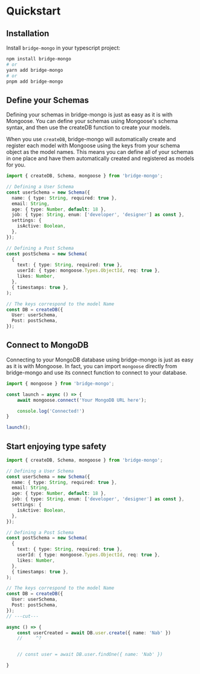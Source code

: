 # Quickstart

## Installation

Install `bridge-mongo` in your typescript project:

```bash title='terminal'
npm install bridge-mongo
# or
yarn add bridge-mongo
# or
pnpm add bridge-mongo
```

## Define your Schemas

Defining your schemas in bridge-mongo is just as easy as it is with Mongoose. You can define your schemas using Mongoose's schema syntax, and then use the createDB function to create your models.

When you use `createDB`, bridge-mongo will automatically create and register each model with Mongoose using the keys from your schema object as the model names. This means you can define all of your schemas in one place and have them automatically created and registered as models for you.

```ts twoslash title='index.ts'
import { createDB, Schema, mongoose } from 'bridge-mongo';

// Defining a User Schema
const userSchema = new Schema({
  name: { type: String, required: true },
  email: String,
  age: { type: Number, default: 18 },
  job: { type: String, enum: ['developer', 'designer'] as const },
  settings: {
    isActive: Boolean,
  },
});

// Defining a Post Schema
const postSchema = new Schema(
  {
    text: { type: String, required: true },
    userId: { type: mongoose.Types.ObjectId, req: true },
    likes: Number,
  },
  { timestamps: true },
);

// The keys correspond to the model Name
const DB = createDB({
  User: userSchema,
  Post: postSchema,
});
```

## Connect to MongoDB

Connecting to your MongoDB database using bridge-mongo is just as easy as it is with Mongoose. In fact, you can import `mongoose` directly from bridge-mongo and use its connect function to connect to your database.

```ts twoslash title='index.ts'
import { mongoose } from 'bridge-mongo';

const launch = async () => {
    await mongoose.connect('Your MongoDB URL here');

    console.log('Connected!')
}

launch();
```


## Start enjoying type safety

```ts twoslash title='index.ts'
import { createDB, Schema, mongoose } from 'bridge-mongo';

// Defining a User Schema
const userSchema = new Schema({
  name: { type: String, required: true },
  email: String,
  age: { type: Number, default: 18 },
  job: { type: String, enum: ['developer', 'designer'] as const },
  settings: {
    isActive: Boolean,
  },
});

// Defining a Post Schema
const postSchema = new Schema(
  {
    text: { type: String, required: true },
    userId: { type: mongoose.Types.ObjectId, req: true },
    likes: Number,
  },
  { timestamps: true },
);

// The keys correspond to the model Name
const DB = createDB({
  User: userSchema,
  Post: postSchema,
});
// ---cut---

async () => {
    const userCreated = await DB.user.create({ name: 'Nab' })
    //     ^?


    // const user = await DB.user.findOne({ name: 'Nab' })

}
```